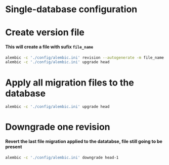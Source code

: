 # Single-database configuration


# Create version file
#### This will create a file with sufix `file_name`
```bash
alembic -c './config/alembic.ini' revision --autogenerate -m file_name
alembic -c './config/alembic.ini' upgrade head
```


# Apply all migration files to the database
```bash
alembic -c './config/alembic.ini' upgrade head
```


# Downgrade one revision
#### Revert the last file migration applied to the datatabse, file still going to be present
```bash
alembic -c './config/alembic.ini' downgrade head-1
```
